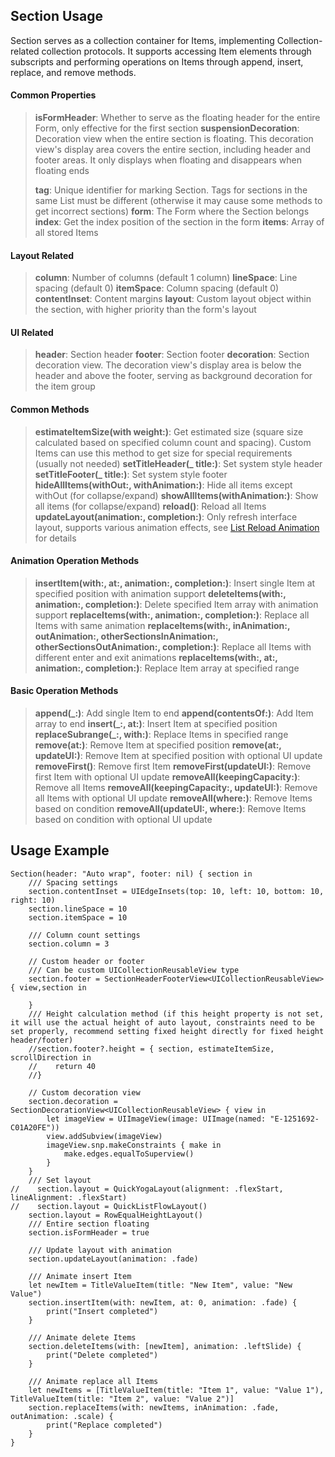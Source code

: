 ## Section Usage

Section serves as a collection container for Items, implementing Collection-related collection protocols. It supports accessing Item elements through subscripts and performing operations on Items through append, insert, replace, and remove methods.

#### Common Properties

> **isFormHeader**: Whether to serve as the floating header for the entire Form, only effective for the first section
> **suspensionDecoration**: Decoration view when the entire section is floating. This decoration view's display area covers the entire section, including header and footer areas. It only displays when floating and disappears when floating ends
>
> **tag**: Unique identifier for marking Section. Tags for sections in the same List must be different (otherwise it may cause some methods to get incorrect sections)
> **form**: The Form where the Section belongs
> **index**: Get the index position of the section in the form
> **items**: Array of all stored Items

#### Layout Related

> **column**: Number of columns (default 1 column)
> **lineSpace**: Line spacing (default 0)
> **itemSpace**: Column spacing (default 0)
> **contentInset**: Content margins
> **layout**: Custom layout object within the section, with higher priority than the form's layout

#### UI Related
> **header**: Section header
> **footer**: Section footer
> **decoration**: Section decoration view. The decoration view's display area is below the header and above the footer, serving as background decoration for the item group

#### Common Methods
> **estimateItemSize(with weight:)**: Get estimated size (square size calculated based on specified column count and spacing). Custom Items can use this method to get size for special requirements (usually not needed)
> **setTitleHeader(_ title:)**: Set system style header
> **setTitleFooter(_ title:)**: Set system style footer
> **hideAllItems(withOut:, withAnimation:)**: Hide all items except withOut (for collapse/expand)
> **showAllItems(withAnimation:)**: Show all items (for collapse/expand)
> **reload()**: Reload all Items
> **updateLayout(animation:, completion:)**: Only refresh interface layout, supports various animation effects, see [List Reload Animation](./ListReloadAnimation.md) for details

#### Animation Operation Methods
> **insertItem(with:, at:, animation:, completion:)**: Insert single Item at specified position with animation support
> **deleteItems(with:, animation:, completion:)**: Delete specified Item array with animation support
> **replaceItems(with:, animation:, completion:)**: Replace all Items with same animation
> **replaceItems(with:, inAnimation:, outAnimation:, otherSectionsInAnimation:, otherSectionsOutAnimation:, completion:)**: Replace all Items with different enter and exit animations
> **replaceItems(with:, at:, animation:, completion:)**: Replace Item array at specified range

#### Basic Operation Methods
> **append(_:)**: Add single Item to end
> **append(contentsOf:)**: Add Item array to end
> **insert(_:, at:)**: Insert Item at specified position
> **replaceSubrange(_:, with:)**: Replace Items in specified range
> **remove(at:)**: Remove Item at specified position
> **remove(at:, updateUI:)**: Remove Item at specified position with optional UI update
> **removeFirst()**: Remove first Item
> **removeFirst(updateUI:)**: Remove first Item with optional UI update
> **removeAll(keepingCapacity:)**: Remove all Items
> **removeAll(keepingCapacity:, updateUI:)**: Remove all Items with optional UI update
> **removeAll(where:)**: Remove Items based on condition
> **removeAll(updateUI:, where:)**: Remove Items based on condition with optional UI update

## Usage Example
```
Section(header: "Auto wrap", footer: nil) { section in
    /// Spacing settings
    section.contentInset = UIEdgeInsets(top: 10, left: 10, bottom: 10, right: 10)
    section.lineSpace = 10
    section.itemSpace = 10

    /// Column count settings
    section.column = 3

    // Custom header or footer
    /// Can be custom UICollectionReusableView type
    section.footer = SectionHeaderFooterView<UICollectionReusableView> { view,section in
        
    }
    /// Height calculation method (if this height property is not set, it will use the actual height of auto layout, constraints need to be set properly, recommend setting fixed height directly for fixed height header/footer)
    //section.footer?.height = { section, estimateItemSize, scrollDirection in
    //    return 40
    //}

    // Custom decoration view
    section.decoration = SectionDecorationView<UICollectionReusableView> { view in
        let imageView = UIImageView(image: UIImage(named: "E-1251692-C01A20FE"))
        view.addSubview(imageView)
        imageView.snp.makeConstraints { make in
            make.edges.equalToSuperview()
        }
    }
    /// Set layout
//    section.layout = QuickYogaLayout(alignment: .flexStart, lineAlignment: .flexStart)
//    section.layout = QuickListFlowLayout()
    section.layout = RowEqualHeightLayout()
    /// Entire section floating
    section.isFormHeader = true
    
    /// Update layout with animation
    section.updateLayout(animation: .fade)
    
    /// Animate insert Item
    let newItem = TitleValueItem(title: "New Item", value: "New Value")
    section.insertItem(with: newItem, at: 0, animation: .fade) {
        print("Insert completed")
    }
    
    /// Animate delete Items
    section.deleteItems(with: [newItem], animation: .leftSlide) {
        print("Delete completed")
    }
    
    /// Animate replace all Items
    let newItems = [TitleValueItem(title: "Item 1", value: "Value 1"), TitleValueItem(title: "Item 2", value: "Value 2")]
    section.replaceItems(with: newItems, inAnimation: .fade, outAnimation: .scale) {
        print("Replace completed")
    }
}
```